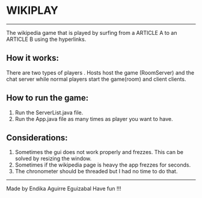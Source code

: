 # WIKIPLAY
----------------------------------------------------------------
The wikipedia game that is played by surfing from a ARTICLE A to an ARTICLE B using the hyperlinks.

## How it works:

There are two types of players . Hosts host the game (RoomServer) and the chat server while normal players start the game(room) and client clients. 

## How to run the game:

1.  Run the ServerList.java file.
2.  Run the App.java file as many times as player you want to have.

## Considerations:

1.  Sometimes the gui does not work properly and frezzes. This can be solved by resizing the window.
2.  Sometimes if the wikipedia page is heavy the app frezzes for seconds.
3.  The chronometer should be threaded but I had no time to do that.

---
Made by Endika Aguirre Eguizabal
Have fun !!!